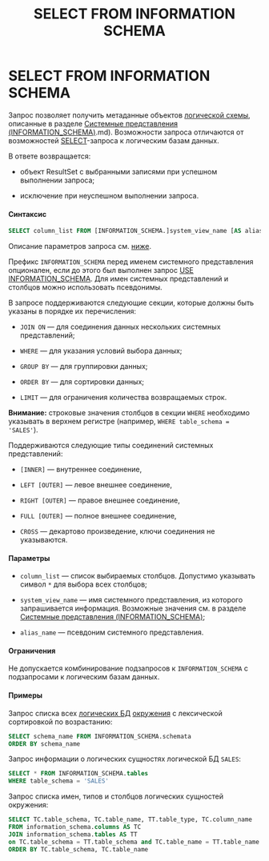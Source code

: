 ﻿---
layout: default
title: SELECT FROM INFORMATION SCHEMA
nav_order: 28
parent: Запросы SQL+
grand_parent: Справочная информация
has_children: false
has_toc: false
---

SELECT FROM INFORMATION SCHEMA
==============================

Запрос позволяет получить метаданные объектов [логической схемы](../../../Обзор_понятий_компонентов_и_связей/Основные_понятия/Логическая_схема_данных/Логическая_схема_данных.md), 
описанные в разделе [Системные представления (INFORMATION_SCHEMA)](../../Системные_представления_INFORMATION_SCHEMA/Системные_представления_INFORMATION_SCHEMA.md).md). 
Возможности запроса отличаются от возможностей [SELECT](../SELECT/SELECT.md)-запроса к логическим базам данных.

В ответе возвращается:

*   объект ResultSet c выбранными записями при успешном выполнении запроса;

*   исключение при неуспешном выполнении запроса.

#### Синтаксис
```sql
SELECT column_list FROM [INFORMATION_SCHEMA.]system_view_name [AS alias_name]
```
Описание параметров запроса см. [ниже](<LINK>).

Префикс `INFORMATION_SCHEMA` перед именем системного представления опционален, если до этого был выполнен 
запрос [USE INFORMATION_SCHEMA](../USE_INFORMATION_SCHEMA/USE_INFORMATION_SCHEMA.md). Для имен системных 
представлений и столбцов можно использовать псевдонимы.

В запросе поддерживаются следующие секции, которые должны быть указаны в порядке их перечисления:

*   `JOIN ON` — для соединения данных нескольких системных представлений;

*   `WHERE` — для указания условий выбора данных;

*   `GROUP BY` — для группировки данных;

*   `ORDER BY` — для сортировки данных;

*   `LIMIT` — для ограничения количества возвращаемых строк.

**Внимание:** строковые значения столбцов в секции `WHERE` необходимо указывать в верхнем регистре 
(например, `WHERE table_schema = 'SALES'`).

Поддерживаются следующие типы соединений системных представлений:

*   `[INNER]` — внутреннее соединение,

*   `LEFT [OUTER]` — левое внешнее соединение,

*   `RIGHT [OUTER]` — правое внешнее соединение,

*   `FULL [OUTER]` — полное внешнее соединение,

*   `CROSS` — декартово произведение, ключи соединения не указываются.

#### Параметры

*   `column_list` — список выбираемых столбцов. Допустимо указывать символ `*` для выбора всех столбцов;

*   `system_view_name` — имя системного представления, из которого запрашивается информация. Возможные 
    значения см. в разделе [Системные представления (INFORMATION_SCHEMA)](../../Системные_представления_INFORMATION_SCHEMA/Системные_представления_INFORMATION_SCHEMA.md);

*   `alias_name` — псевдоним системного представления.

#### Ограничения

Не допускается комбинирование подзапросов к `INFORMATION_SCHEMA` с подзапросами к логическим базам данных.

#### Примеры

Запрос списка всех [логических БД](../../../Обзор_понятий_компонентов_и_связей/Основные_понятия/Логическая_база_данных/Логическая_база_данных.md) 
[окружения](../../../Обзор_понятий_компонентов_и_связей/Основные_понятия/Окружение/Окружение.md) 
с лексической сортировкой по возрастанию:
```sql
SELECT schema_name FROM INFORMATION_SCHEMA.schemata
ORDER BY schema_name
```
Запрос информации о логических сущностях логической БД `SALES`:
```sql
SELECT * FROM INFORMATION_SCHEMA.tables
WHERE table_schema = 'SALES'
```
Запрос списка имен, типов и столбцов логических сущностей окружения:
```sql
SELECT TC.table_schema, TC.table_name, TT.table_type, TC.column_name
FROM information_schema.columns AS TC
JOIN information_schema.tables AS TT
on TC.table_schema = TT.table_schema and TC.table_name = TT.table_name
ORDER BY TC.table_schema, TC.table_name
```